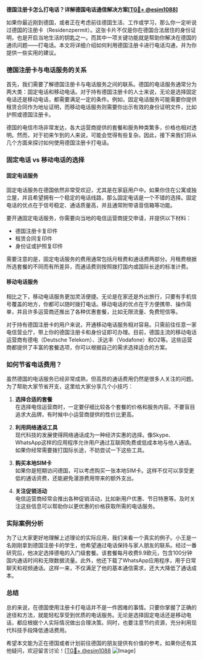 **德国注册卡怎么打电话？详解德国电话通信解决方案[[TG💪+ @esim1088](https://t.me/s/esim1088)]**

如果你最近刚到德国，或者正在考虑前往德国生活、工作或学习，那么你一定听说过德国的注册卡（Residenzpermit）。这张卡片不仅是你在德国合法居住的身份证明，也是开启当地生活的钥匙之一。而其中一项关键功能就是帮助你解决在德国的通讯问题——打电话。本文将详细介绍如何利用德国注册卡进行电话沟通，并为你提供一些实用的建议。

### 德国注册卡与电话服务的关系

首先，我们需要了解德国注册卡与电话服务之间的联系。德国的电话服务通常分为两大类：固定电话和移动电话。对于持有德国注册卡的人士来说，无论是选择固定电话还是移动电话，都需要满足一定的条件。例如，固定电话服务可能需要你提供租赁合同作为地址证明，而移动电话服务则需要你出示有效的身份证明文件，比如护照或德国注册卡。

德国的电信市场非常发达，各大运营商提供的套餐和服务种类繁多，价格也相对透明。然而，对于初来乍到的人来说，可能会觉得有些复杂。因此，接下来我们将从几个方面来探讨如何使用德国注册卡打电话。

### 固定电话 vs 移动电话的选择

#### 固定电话服务

固定电话服务在德国依然非常受欢迎，尤其是在家庭用户中。如果你住在公寓或独立屋，并且希望拥有一个稳定的电话线路，那么固定电话是一个不错的选择。固定电话的优点在于信号稳定、通话质量高，并且通常附带语音信箱等功能。

要开通固定电话服务，你需要向当地的电信运营商提交申请，并提供以下材料：

- 德国注册卡复印件
- 租赁合同复印件
- 身份证或护照复印件

需要注意的是，固定电话服务的费用通常包括月租费和通话费两部分。月租费根据所选套餐的不同而有所差异，而通话费则按照拨打国内或国际长途的标准计费。

#### 移动电话服务

相比之下，移动电话服务更加灵活便捷。无论是在家还是外出旅行，只要有手机信号覆盖的地方，你都可以随时拨打电话。移动电话的优点在于方便携带、操作简单，并且许多运营商还推出了各种优惠套餐，比如无限流量、免费短信等。

对于持有德国注册卡的用户来说，开通移动电话服务相对容易。只需前往任意一家电信营业厅，带上你的德国注册卡和身份证即可办理。目前，德国主流的移动电话运营商有德电（Deutsche Telekom）、沃达丰（Vodafone）和O2等。这些运营商都提供了丰富的套餐选项，你可以根据自己的需求选择适合的方案。

### 如何节省电话费用？

虽然德国的电话服务已经非常成熟，但高昂的通话费用仍然是很多人关注的问题。为了帮助大家节省开支，这里给大家分享几个小技巧：

1. **选择合适的套餐**  
   在选择电信运营商时，一定要仔细比较各个套餐的价格和服务内容。不要盲目追求大品牌，有时候中小运营商提供的性价比更高。

2. **利用网络通话工具**  
   现代科技的发展使得网络通话成为一种经济实惠的选择。像Skype、WhatsApp这样的应用程序允许用户通过互联网免费或低成本地与他人通话。如果你经常需要拨打国际长途，不妨尝试一下这些工具。

3. **购买本地SIM卡**  
   如果你是短期访问德国，可以考虑购买一张本地SIM卡。这样不仅可以享受更低的通话资费，还能避免漫游费用带来的额外支出。

4. **关注促销活动**  
   电信运营商经常会推出各种促销活动，比如新用户优惠、节日特惠等。及时关注这些信息可以帮助你以更优惠的价格获取所需的电话服务。

### 实际案例分析

为了让大家更好地理解上述理论的实际应用，我们来看一个真实的例子。小王是一名刚刚拿到德国注册卡的学生，他希望通过电话保持与家人朋友的联系。经过一番研究后，他决定选择德电的入门级套餐。该套餐每月收费9.9欧元，包含100分钟国内通话时间和无限数据流量。此外，他还下载了WhatsApp应用程序，用于日常聊天和视频通话。这样一来，不仅满足了他的基本通信需求，还大大降低了通话成本。

### 总结

总的来说，在德国使用注册卡打电话并不是一件困难的事情。只要你掌握了正确的途径和方法，就能轻松享受到优质的电话服务。无论是选择固定电话还是移动电话，都应根据个人实际情况做出合理决策。同时，也要注意节约资源，充分利用现代科技手段降低通话费用。

希望本文能为正在德国或者计划前往德国的朋友提供有价值的参考。如果你还有其他疑问，欢迎留言讨论！[[TG💪+ @esim1088](https://t.me/s/esim1088) ![Image](https://i.postimg.cc/4NQfJmqS/Snipaste-2025-05-13-00-14-12.png)]